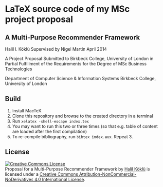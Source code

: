 # LaTeX source code of my MSc project proposal

## A Multi-Purpose Recommender Framework
Halil I. Köklü
Supervised by Nigel Martin
April 2014

A Project Proposal Submitted to
Birkbeck College, University of London
in Partial Fulfillment of the Requirements
for the Degree of MSc Business Technologies

Department of Computer Science & Information Systems
Birkbeck College, University of London

## Build

1. Install MacTeX
2. Clone this repository and browse to the created directory in a terminal
3. Run `xelatex -shell-escape index.tex`
4. You may want to run this two or three times (so that e.g. table of content are loaded after the first compilation)
5. To re-compile bibliography, run `bibtex index.aux`. Repeat 3.

## License

<a rel="license" href="http://creativecommons.org/licenses/by-nc-nd/4.0/"><img alt="Creative Commons License" style="border-width:0" src="https://i.creativecommons.org/l/by-nc-nd/4.0/88x31.png" /></a><br /><span xmlns:dct="http://purl.org/dc/terms/" property="dct:title">Proposal for a Multi-Purpose Recommender Framework</span> by <a xmlns:cc="http://creativecommons.org/ns#" href="https://github.com/halk/msc-project-proposal" property="cc:attributionName" rel="cc:attributionURL">Halil Köklü</a> is licensed under a <a rel="license" href="http://creativecommons.org/licenses/by-nc-nd/4.0/">Creative Commons Attribution-NonCommercial-NoDerivatives 4.0 International License</a>.
